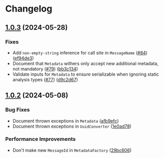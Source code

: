 # Changelog

## [1.0.3](https://github.com/Lendable/message/compare/1.0.2...1.0.3) (2024-05-28)


### Fixes

* Add `non-empty-string` inference for call site in `MessageName` ([#84](https://github.com/Lendable/message/issues/84)) ([ef94de3](https://github.com/Lendable/message/commit/ef94de32c2f74d525ff7454a3c762b758231397d))
* Document that `Metadata` withers only accept new additional metadata, not mandatory ([#79](https://github.com/Lendable/message/issues/79)) ([bb3c134](https://github.com/Lendable/message/commit/bb3c134b8552cae328a28d6d10b71abefadb1376))
* Validate inputs for `Metadata` to ensure serializable when ignoring static analysis types ([#77](https://github.com/Lendable/message/issues/77)) ([d9c2d67](https://github.com/Lendable/message/commit/d9c2d67013c6366ee0d6f48bd728f2fa70c4ff28))

## [1.0.2](https://github.com/Lendable/message/compare/1.0.1...1.0.2) (2024-05-08)


### Bug Fixes

* Document thrown exceptions in `Metadata` ([afb9efc](https://github.com/Lendable/message/commit/afb9efc11a632b4fef1b77dc7368bee2623a35cb))
* Document thrown exceptions in `UuidConverter` ([1e0ad78](https://github.com/Lendable/message/commit/1e0ad783b4559b09889a295eeced7be9072cd9bb))


### Performance Improvements

* Don't make new `MessageId` in `MetadataFactory` ([29bc606](https://github.com/Lendable/message/commit/29bc606c21f5c9048f2b686a279c1c5c0a93b2bd))
